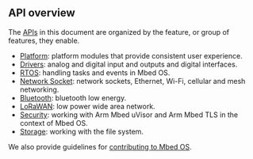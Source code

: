 ## API overview

The [APIs](/docs/v5.8/introduction/glossary.html) in this document are organized by the feature, or group of features, they enable.

- [Platform](platform.html): platform modules that provide consistent user experience.
- [Drivers](drivers.html): analog and digital input and outputs and digital interfaces.
- [RTOS](rtos.html): handling tasks and events in Mbed OS.
- [Network Socket](network-socket.html): network sockets, Ethernet, Wi-Fi, cellular and mesh networking.
- [Bluetooth](bluetooth.html): bluetooth low energy.
- [LoRaWAN](lorawan.html): low power wide area network.
- [Security](security.html): working with Arm Mbed uVisor and Arm Mbed TLS in the context of Mbed OS.
- [Storage](storage.html): working with the file system.

We also provide guidelines for [contributing to Mbed OS](contributing.html).
